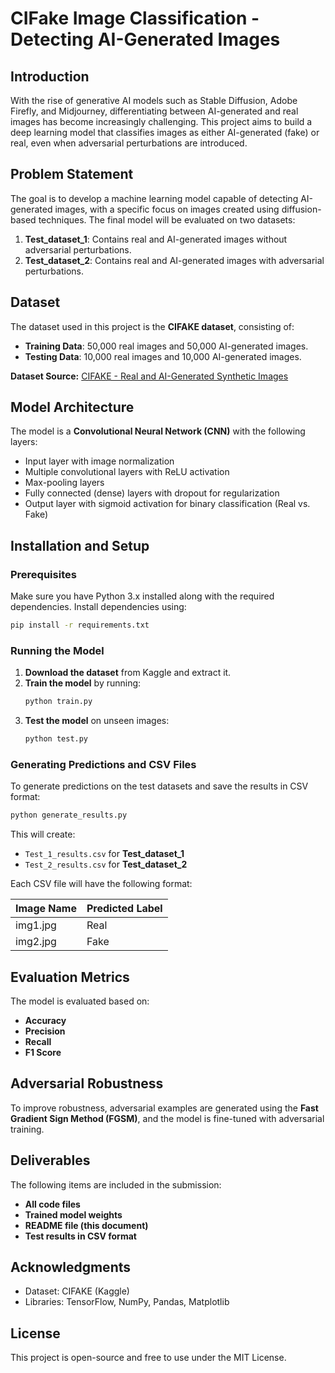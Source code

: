 # CIFake Image Classification - Detecting AI-Generated Images

## Introduction

With the rise of generative AI models such as Stable Diffusion, Adobe Firefly, and Midjourney, differentiating between AI-generated and real images has become increasingly challenging. This project aims to build a deep learning model that classifies images as either AI-generated (fake) or real, even when adversarial perturbations are introduced.

## Problem Statement

The goal is to develop a machine learning model capable of detecting AI-generated images, with a specific focus on images created using diffusion-based techniques. The final model will be evaluated on two datasets:

1. **Test_dataset_1**: Contains real and AI-generated images without adversarial perturbations.
2. **Test_dataset_2**: Contains real and AI-generated images with adversarial perturbations.

## Dataset

The dataset used in this project is the **CIFAKE dataset**, consisting of:
- **Training Data**: 50,000 real images and 50,000 AI-generated images.
- **Testing Data**: 10,000 real images and 10,000 AI-generated images.

**Dataset Source:** [CIFAKE - Real and AI-Generated Synthetic Images](https://www.kaggle.com/datasets/birdy654/cifake-real-and-ai-generated-synthetic-images)

## Model Architecture

The model is a **Convolutional Neural Network (CNN)** with the following layers:
- Input layer with image normalization
- Multiple convolutional layers with ReLU activation
- Max-pooling layers
- Fully connected (dense) layers with dropout for regularization
- Output layer with sigmoid activation for binary classification (Real vs. Fake)

## Installation and Setup

### Prerequisites
Make sure you have Python 3.x installed along with the required dependencies. Install dependencies using:

```bash
pip install -r requirements.txt
```

### Running the Model

1. **Download the dataset** from Kaggle and extract it.
2. **Train the model** by running:
   ```bash
   python train.py
   ```
3. **Test the model** on unseen images:
   ```bash
   python test.py
   ```

### Generating Predictions and CSV Files
To generate predictions on the test datasets and save the results in CSV format:

```bash
python generate_results.py
```

This will create:
- `Test_1_results.csv` for **Test_dataset_1**
- `Test_2_results.csv` for **Test_dataset_2**

Each CSV file will have the following format:

| Image Name | Predicted Label |
|------------|----------------|
| img1.jpg   | Real           |
| img2.jpg   | Fake           |

## Evaluation Metrics

The model is evaluated based on:
- **Accuracy**
- **Precision**
- **Recall**
- **F1 Score**

## Adversarial Robustness

To improve robustness, adversarial examples are generated using the **Fast Gradient Sign Method (FGSM)**, and the model is fine-tuned with adversarial training.

## Deliverables

The following items are included in the submission:
- **All code files**
- **Trained model weights**
- **README file (this document)**
- **Test results in CSV format**

## Acknowledgments

- Dataset: CIFAKE (Kaggle)
- Libraries: TensorFlow, NumPy, Pandas, Matplotlib

## License
This project is open-source and free to use under the MIT License.

